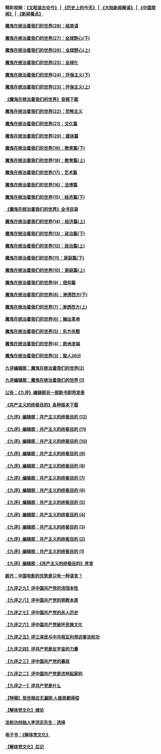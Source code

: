 #### 精彩视频：[《文昭谈古论今》](http://45.76.195.252/wenzhao) | [《历史上的今天》](http://45.76.195.252/today-in-history) | [《大陆新闻解读》](http://45.76.195.252/ntdtv-comedy) | [《中国禁闻》](http://45.76.195.252/ntdtv-news) | [《新闻看点》](http://45.76.195.252/news-insight) 

 #### [魔鬼在统治着我们的世界(28)：结束语](../pages/nsc422/n10936246.md?t=02111531) 

#### [魔鬼在统治着我们的世界(27)：全球野心(下)](../pages/nsc422/n10928319.md?t=02111531) 

#### [魔鬼在统治着我们的世界(26)：全球野心(上)](../pages/nsc422/n10900318.md?t=02111531) 

#### [魔鬼在统治着我们的世界(25)：全球化](../pages/nsc422/n10788205.md?t=02111531) 

#### [魔鬼在统治着我们的世界(24)：环保主义(下)](../pages/nsc422/n10695307.md?t=02111531) 

#### [魔鬼在统治着我们的世界(23)：环保主义(上)](../pages/nsc422/n10688613.md?t=02111531) 

#### [《魔鬼在统治着我们的世界》音频下载](../pages/nsc422/n10635553.md?t=02111531) 

#### [魔鬼在统治着我们的世界(22)：恐怖主义](../pages/nsc422/n10614727.md?t=02111531) 

#### [魔鬼在统治着我们的世界(21)：文化篇](../pages/nsc422/n10597706.md?t=02111531) 

#### [魔鬼在统治着我们的世界(20)：媒体篇](../pages/nsc422/n10586579.md?t=02111531) 

#### [魔鬼在统治着我们的世界(19)：教育篇(下)](../pages/nsc422/n10564808.md?t=02111531) 

#### [魔鬼在统治着我们的世界(18)：教育篇(上)](../pages/nsc422/n10526970.md?t=02111531) 

#### [魔鬼在统治着我们的世界(17)：艺术篇](../pages/nsc422/n10499093.md?t=02111531) 

#### [魔鬼在统治着我们的世界(16)：法律篇](../pages/nsc422/n10485969.md?t=02111531) 

#### [魔鬼在统治着我们的世界(15)：经济篇(下)](../pages/nsc422/n10469975.md?t=02111531) 

#### [《魔鬼在统治着我们的世界》全书目录](../pages/nsc422/n10464261.md?t=02111531) 

#### [魔鬼在统治着我们的世界(14)：经济篇(上)](../pages/nsc422/n10457370.md?t=02111531) 

#### [魔鬼在统治着我们的世界(13)：政治篇(下)](../pages/nsc422/n10448270.md?t=02111531) 

#### [魔鬼在统治着我们的世界(12)：政治篇(上)](../pages/nsc422/n10444576.md?t=02111531) 

#### [魔鬼在统治着我们的世界(11)：家庭篇(下)](../pages/nsc422/n10440961.md?t=02111531) 

#### [魔鬼在统治着我们的世界(10)：家庭篇(上)](../pages/nsc422/n10435448.md?t=02111531) 

#### [魔鬼在统治着我们的世界(9)：信仰篇](../pages/nsc422/n10432159.md?t=02111531) 

#### [魔鬼在统治着我们的世界(8)：渗透西方(下)](../pages/nsc422/n10429603.md?t=02111531) 

#### [魔鬼在统治着我们的世界(7)：渗透西方(上)](../pages/nsc422/n10426013.md?t=02111531) 

#### [魔鬼在统治着我们的世界(6)：输出革命](../pages/nsc422/n10421536.md?t=02111531) 

#### [魔鬼在统治着我们的世界(5)：东方杀戮](../pages/nsc422/n10417707.md?t=02111531) 

#### [魔鬼在统治着我们的世界(4)：欧洲发端](../pages/nsc422/n10414890.md?t=02111531) 

#### [魔鬼在统治着我们的世界(3)：毁人36计](../pages/nsc422/n10411583.md?t=02111531) 

#### [九评编辑部：魔鬼在统治着我们的世界(2)](../pages/nsc422/n10410036.md?t=02111531) 

#### [九评编辑部：魔鬼在统治着我们的世界 (1)](../pages/nsc422/n10406825.md?t=02111531) 

#### [公告：《九评》编辑部另一部新书即将发表](../pages/nsc422/n10405104.md?t=02111531) 

#### [《共产主义的终极目的》各种版本下载](../pages/nsc422/n10022138.md?t=02111531) 

#### [《九评》编辑部：共产主义的终极目的 (12)](../pages/nsc422/n9933272.md?t=02111531) 

#### [《九评》编辑部：共产主义的终极目的 (11)](../pages/nsc422/n9924973.md?t=02111531) 

#### [《九评》编辑部：共产主义的终极目的 (10)](../pages/nsc422/n9920883.md?t=02111531) 

#### [《九评》编辑部：共产主义的终极目的 (9)](../pages/nsc422/n9916363.md?t=02111531) 

#### [《九评》编辑部：共产主义的终极目的 (8)](../pages/nsc422/n9912488.md?t=02111531) 

#### [《九评》编辑部：共产主义的终极目的 (7)](../pages/nsc422/n9901176.md?t=02111531) 

#### [《九评》编辑部：共产主义的终极目的 (6)](../pages/nsc422/n9899359.md?t=02111531) 

#### [《九评》编辑部：共产主义的终极目的 (5)](../pages/nsc422/n9893174.md?t=02111531) 

#### [《九评》编辑部：共产主义的终极目的 (4)](../pages/nsc422/n9891246.md?t=02111531) 

#### [《九评》编辑部：共产主义的终极目的 (3)](../pages/nsc422/n9879879.md?t=02111531) 

#### [《九评》编辑部：共产主义的终极目的 (2)](../pages/nsc422/n9876205.md?t=02111531) 

#### [《九评》编辑部：共产主义的终极目的 (1)](../pages/nsc422/n9865857.md?t=02111531) 

#### [《九评》编辑部：《共产主义的终极目的》序言](../pages/nsc422/n9862666.md?t=02111531) 

#### [颜丹：中国电影的优势是只有一种语言？](../pages/nsc422/n9583062.md?t=02111531) 

#### [【九评之九】评中国共产党的流氓本性](../pages/nsc422/n737542.md?t=02111531) 

#### [【九评之八】评中国共产党的邪教本质](../pages/nsc422/n735942.md?t=02111531) 

#### [【九评之七】评中国共产党的杀人历史](../pages/nsc422/n733806.md?t=02111531) 

#### [【九评之六】评中国共产党破坏民族文化](../pages/nsc422/n731667.md?t=02111531) 

#### [【九评之五】评江泽民与中共相互利用迫害法轮功](../pages/nsc422/n730058.md?t=02111531) 

#### [【九评之四】评共产党是反宇宙的力量](../pages/nsc422/n727814.md?t=02111531) 

#### [【九评之三】评中国共产党的暴政](../pages/nsc422/n725597.md?t=02111531) 

#### [【九评之二】评中国共产党是怎样起家的](../pages/nsc422/n723946.md?t=02111531) 

#### [【九评之一】评共产党是什么](../pages/nsc422/n722529.md?t=02111531) 

#### [【特稿】现世报应无漏网 人做恶都得偿](../pages/nsc422/n4215167.md?t=02111531) 

#### [【解体党文化】绪论](../pages/nsc422/n1449356.md?t=02111531) 

#### [法轮功创始人李洪志先生：选择](../pages/nsc422/n3580738.md?t=02111531) 

#### [电子书：《解体党文化》](../pages/nsc422/n1573484.md?t=02111531) 

#### [【解体党文化】后记](../pages/nsc422/n1531999.md?t=02111531) 

